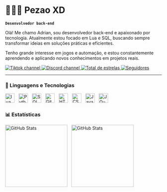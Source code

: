 # 👩🏻‍💻 Pezao XD

**`Desenvolvedor back-end`**

Olá! Me chamo Adrian, sou desenvolvedor back-end e apaixonado por tecnologia. Atualmente estou focado em Lua e SQL, buscando sempre transformar ideias em soluções práticas e eficientes.

Tenho grande interesse em jogos e automação, e estou constantemente aprendendo e aplicando novos conhecimentos em projetos reais.

<p align="left">
    <a href="https://www.tiktok.com/@pezao_xd">
        <img 
            alt="Tiktok channel" 
            title="Inscreva-se no meu tiktok" 
            src="https://img.shields.io/badge/TikTok-1k%20-%23444444?style=for-the-badge&logo=tiktok&logoColor=white&labelColor=222222"
        />
    </a>
    <a href="https://discord.gg/crushpvp">
        <img 
            alt="Discord channel" 
            title="Servidor Discord" 
            src="https://custom-icon-badges.demolab.com/badge/Discord-200k%20-%235865F2?style=for-the-badge&logo=discord&logoColor=white&labelColor=4f5ad9"
        />
    </a> 
    <a href="https://github.com/Pezao22?tab=repositories&sort=stargazers">
        <img 
            alt="Total de estrelas" 
            title="Total de estrelas GitHub" 
            src="https://custom-icon-badges.demolab.com/github/stars/Pezao22?color=55960c&style=for-the-badge&labelColor=488207&logo=star&label=estrelas"
        />
    </a>
    <a href="https://github.com/Pezao22?tab=followers">
        <img 
            alt="Seguidores" 
            title="Me siga no GitHub" 
            src="https://custom-icon-badges.demolab.com/github/followers/Pezao22?color=236ad3&labelColor=1155ba&style=for-the-badge&logo=github&label=Seguidores&logoColor=white"
        />
    </a>
</p>

---

### 🤖 Linguagens e Tecnologias

<img 
    align="left" 
    alt="lua"
    title="LUA" 
    width="30px" 
    style="padding-right: 10px;" 
    src="https://cdn.jsdelivr.net/gh/devicons/devicon@latest/icons/lua/lua-original.svg" 
/>
<img 
    align="left" 
    alt="Python" 
    title="Python"
    width="30px" 
    style="padding-right: 10px;" 
    src="https://cdn.jsdelivr.net/gh/devicons/devicon@latest/icons/python/python-original.svg" 
/>
<img 
    align="left" 
    alt="SQL" 
    title="SQL"
    width="30px" 
    style="padding-right: 10px;" 
    src="https://cdn.jsdelivr.net/gh/devicons/devicon@latest/icons/azuresqldatabase/azuresqldatabase-original.svg" 
/>
<img 
    align="left" 
    alt="Git" 
    title="Git"
    width="30px" 
    style="padding-right: 10px;" 
    src="https://cdn.jsdelivr.net/gh/devicons/devicon@latest/icons/git/git-original.svg" 
/>
<img 
    align="left" 
    alt="HTML"
    title="HTML" 
    width="30px" 
    style="padding-right: 10px;" 
    src="https://cdn.jsdelivr.net/gh/devicons/devicon@latest/icons/html5/html5-original.svg" 
/>
<img 
    align="left" 
    alt="CSS" 
    title="CSS"
    width="30px" 
    style="padding-right: 10px;" 
    src="https://cdn.jsdelivr.net/gh/devicons/devicon@latest/icons/css3/css3-original.svg" 
/>
<img 
    align="left" 
    alt="JavaScript" 
    title="JavaScript"
    width="30px" 
    style="padding-right: 10px;" 
    src="https://cdn.jsdelivr.net/gh/devicons/devicon@latest/icons/javascript/javascript-original.svg" 
/>
<img 
    align="left" 
    alt="JQuery" 
    title="JQuery"
    width="30px" 
    style="padding-right: 10px;" 
    src="https://cdn.jsdelivr.net/gh/devicons/devicon@latest/icons/jquery/jquery-original.svg" 
/>

<br/>
<br/>

### 📊 Estatísticas

<p>
  <img 
    align="left" 
    alt="GitHub Stats" 
    height="200" 
    style="padding-right: 10px;" 
    src="https://card-5b3b.vercel.app/api?username=Pezao22&show_icons=true&theme=tokyonight&include_all_commits=true&locale=pt-br" 
  />

<img 
      align="left" 
      alt="GitHub Stats" 
      height="200" 
      src="https://card-5b3b.vercel.app/api/top-langs/?username=Pezao22&theme=tokyonight&layout=compact&custom_title=Tecnologias&langs_count=9" 
  />

</p>
